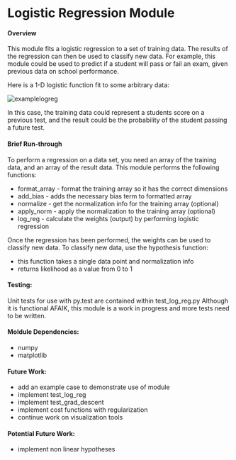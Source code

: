 # Logistic Regression Module

#### Overview

This module fits a logistic regression to a set of training data. The results of the regression can then be used to classify new data. For example, this module could be used to predict if a student will pass or fail an exam, given previous data on school performance.

Here is a 1-D logistic function fit to some arbitrary data:

![examplelogreg](https://cloud.githubusercontent.com/assets/12790824/9652021/c67add98-525a-11e5-86bb-45d9c52a55c2.GIF)

In this case, the training data could represent a students score on a previous test, and the result could be the probability of the student passing a future test.

#### Brief Run-through

To perform a regression on a data set, you need an array of the training data, and an array of the result data.
This module performs the following functions:
* format_array	- format the training array so it has the correct dimensions
* add_bias	- adds the necessary bias term to formatted array
* normalize	- get the normalization info for the training array (optional)
* apply_norm	- apply the normalization to the training array (optional)
* log_reg	- calculate the weights (output) by performing logistic regression

Once the regression has been performed, the weights can be used to classify new data.
To classify new data, use the hypothesis function:
* this function takes a single data point and normalization info
* returns likelihood as a value from 0 to 1

#### Testing:
Unit tests for use with py.test are contained within test_log_reg.py
Although it is functional AFAIK, this module is a work in progress and more tests need to be written. 

#### Moldule Dependencies:
* numpy
* matplotlib

#### Future Work:
* add an example case to demonstrate use of module
* implement test_log_reg
* implement test_grad_descent
* implement cost functions with regularization
* continue work on visualization tools

#### Potential Future Work:
* implement non linear hypotheses
